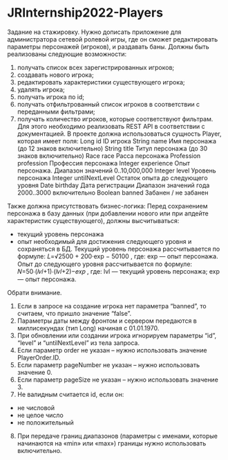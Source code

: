 # JRInternship2022-Players
Задание на стажировку.
Нужно дописать приложение для администратора сетевой ролевой игры, где он сможет редактировать параметры персонажей (игроков), и раздавать баны. Должны быть реализованы следующие возможности:
1. получать список всех зарегистрированных игроков;
2. создавать нового игрока;
3. редактировать характеристики существующего игрока;
4. удалять игрока;
5. получать игрока по id;
6. получать отфильтрованный список игроков в соответствии с переданными фильтрами;
7. получать количество игроков, которые соответствуют фильтрам.
Для этого необходимо реализовать REST API в соответствии с документацией.
В проекте должна использоваться сущность Player, которая имеет поля:
Long id
ID игрока
String name
Имя персонажа (до 12 знаков включительно)
String title
Титул персонажа (до 30 знаков включительно)
Race race
Расса персонажа
Profession profession
Профессия персонажа
Integer experience
Опыт персонажа. Диапазон значений 0..10,000,000
Integer level
Уровень персонажа
Integer untilNextLevel
Остаток опыта до следующего уровня
Date birthday
Дата регистрации
Диапазон значений года 2000..3000 включительно
Boolean banned
Забанен / не забанен

Также должна присутствовать бизнес-логика:
Перед сохранением персонажа в базу данных (при добавлении нового или при апдейте характеристик существующего), должны высчитываться:
- текущий уровень персонажа
- опыт необходимый для достижения следующего уровня
и сохраняться в БД. Текущий уровень персонажа рассчитывается по формуле:
𝐿=√2500 + 200·exp − 50100 ,
где:
exp — опыт персонажа.
Опыт до следующего уровня рассчитывается по формуле:
𝑁=50∙(𝑙𝑣𝑙+1)∙(𝑙𝑣𝑙+2)−𝑒𝑥𝑝 ,
где:
lvl — текущий уровень персонажа;
exp — опыт персонажа.

Обрати внимание.
1. Если в запросе на создание игрока нет параметра “banned”, то считаем, что пришло значение “false”.
2. Параметры даты между фронтом и сервером передаются в миллисекундах (тип Long) начиная с 01.01.1970.
3. При обновлении или создании игрока игнорируем параметры “id”, “level” и “untilNextLevel” из тела запроса.
4. Если параметр order не указан – нужно использовать значение PlayerOrder.ID.
5. Если параметр pageNumber не указан – нужно использовать значение 0.
6. Если параметр pageSize не указан – нужно использовать значение 3.
7. Не валидным считается id, если он:
- не числовой
- не целое число
- не положительный
8. При передаче границ диапазонов (параметры с именами, которые начинаются на «min» или «max») границы нужно использовать включительно.
